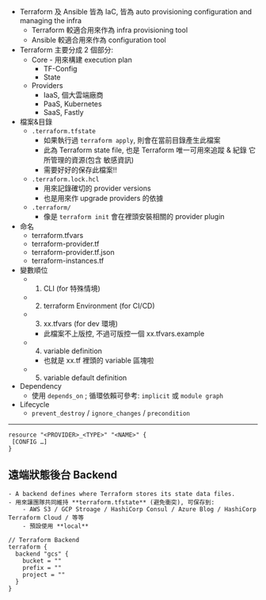 
- Terraform 及 Ansible 皆為 IaC, 皆為 auto provisioning configuration and managing the infra
    - Terraform 較適合用來作為 infra provisioning tool
    - Ansible 較適合用來作為 configuration tool
- Terraform 主要分成 2 個部分:
    - Core - 用來構建 execution plan
        - TF-Config
        - State
    - Providers
        - IaaS, 個大雲端廠商
        - PaaS, Kubernetes
        - SaaS, Fastly
- 檔案&目錄
    - `.terraform.tfstate`
        - 如果執行過 `terraform apply`, 則會在當前目錄產生此檔案
        - 此為 Terraform state file, 也是 Terraform 唯一可用來追蹤 & 紀錄 它所管理的資源(包含 敏感資訊)
        - 需要好好的保存此檔案!!
    - `.terraform.lock.hcl`
        - 用來記錄確切的 provider versions
        - 也是用來作 upgrade providers 的依據
    - `.terraform/`
        - 像是 `terraform init` 會在裡頭安裝相關的 provider plugin
- 命名
    - terraform.tfvars
    - terraform-provider.tf
    - terraform-provider.tf.json
    - terraform-instances.tf
- 變數順位
    - 1. CLI                         (for 特殊情境)
    - 2. terraform Environment       (for CI/CD)
    - 3. xx.tfvars                   (for dev 環境)
        - 此檔案不上版控, 不過可版控一個 xx.tfvars.example
    - 4. variable definition         
        - 也就是 xx.tf 裡頭的 variable 區塊啦
    - 5. variable default definition
- Dependency
    - 使用 `depends_on` ; 循環依賴可參考: `implicit` 或 `module graph`
- Lifecycle
    - `prevent_destroy` / `ignore_changes` / `precondition`


--- 

```hcl
resource "<PROVIDER>_<TYPE>" "<NAME>" {
 [CONFIG …]
}
```


## 遠端狀態後台 Backend
    - A backend defines where Terraform stores its state data files.
    - 用來讓團隊共同維持 **terraform.tfstate** (避免衝突), 可保存到:
        - AWS S3 / GCP Stroage / HashiCorp Consul / Azure Blog / HashiCorp Terraform Cloud / 等等
        - 預設使用 **local**

```hcl
// Terraform Backend
terraform {
  backend "gcs" {
    bucket = ""
    prefix = ""
    project = ""
  }
}
```
